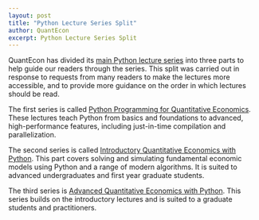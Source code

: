```yaml
---
layout: post
title: "Python Lecture Series Split"
author: QuantEcon
excerpt: Python Lecture Series Split
---
```


QuantEcon has divided its [main Python lecture series](https://python.quantecon.org) into three parts to help guide our readers through the series. This split was carried out in response to requests from many readers to make the lectures more accessible, and to provide more guidance on the order in which lectures should be read.

The first series is called [Python Programming for Quantitative Economics](https://python-programming.quantecon.org/). These lectures teach Python from basics and foundations to advanced, high-performance features, including just-in-time compilation and parallelization.

The second series is called [Introductory Quantitative Economics with Python](https://python-intro.quantecon.org/). This part covers solving and simulating fundamental economic models using Python and a range of modern algorithms. It is suited to advanced undergraduates and first year graduate students.

The third series is [Advanced Quantitative Economics with Python](https://python-advanced.quantecon.org/). This series builds on the introductory lectures and is suited to a graduate students and practitioners.
